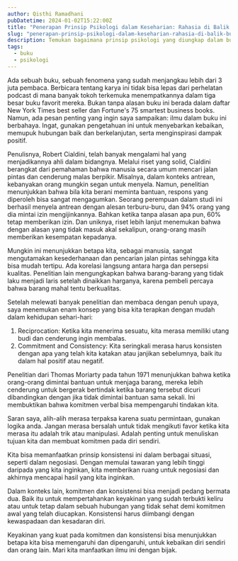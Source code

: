 ```yaml
---
author: Qisthi Ramadhani
pubDatetime: 2024-01-02T15:22:00Z
title: "Penerapan Prinsip Psikologi dalam Keseharian: Rahasia di Balik Buku Best Seller"
slug: "penerapan-prinsip-psikologi-dalam-keseharian-rahasia-di-balik-buku-best-seller"
description: Temukan bagaimana prinsip psikologi yang diungkap dalam buku best seller dapat mempengaruhi keputusan dan tingkah laku sehari-hari. Baca analisis mendalam dan tips penerapan prinsip reciprocal dan commitment untuk kehidupan yang lebih baik.
tags:
  - buku
  - psikologi
---
```


Ada sebuah buku, sebuah fenomena yang sudah menjangkau lebih dari 3 juta pembaca. Berbicara tentang karya ini tidak bisa lepas dari perhelatan podcast di mana banyak tokoh terkemuka menempatkannya dalam tiga besar buku favorit mereka. Bukan tanpa alasan buku ini berada dalam daftar New York Times best seller dan Fortune's 75 smartest business books. Namun, ada pesan penting yang ingin saya sampaikan: ilmu dalam buku ini berbahaya. Ingat, gunakan pengetahuan ini untuk menyebarkan kebaikan, memupuk hubungan baik dan berkelanjutan, serta menginspirasi dampak positif.

Penulisnya, Robert Cialdini, telah banyak mengalami hal yang menjadikannya ahli dalam bidangnya. Melalui riset yang solid, Cialdini berangkat dari pemahaman bahwa manusia secara umum mencari jalan pintas dan cenderung malas berpikir. Misalnya, dalam konteks antrean, kebanyakan orang mungkin segan untuk menyela. Namun, penelitian menunjukkan bahwa bila kita berani meminta bantuan, respons yang diperoleh bisa sangat mengagumkan. Seorang perempuan dalam studi ini berhasil menyela antrean dengan alesan terburu-buru, dan 94% orang yang dia mintai izin mengijinkannya. Bahkan ketika tanpa alasan apa pun, 60% tetap memberikan izin. Dan uniknya, riset lebih lanjut menemukan bahwa dengan alasan yang tidak masuk akal sekalipun, orang-orang masih memberikan kesempatan kepadanya.

Mungkin ini menunjukkan betapa kita, sebagai manusia, sangat mengutamakan kesederhanaan dan pencarian jalan pintas sehingga kita bisa mudah tertipu. Ada korelasi langsung antara harga dan persepsi kualitas. Penelitian lain mengungkapkan bahwa barang-barang yang tidak laku menjadi laris setelah dinaikkan harganya, karena pembeli percaya bahwa barang mahal tentu berkualitas.

Setelah melewati banyak penelitian dan membaca dengan penuh upaya, saya menemukan enam konsep yang bisa kita terapkan dengan mudah dalam kehidupan sehari-hari:

1. Reciprocation: Ketika kita menerima sesuatu, kita merasa memiliki utang budi dan cenderung ingin membalas.
2. Commitment and Consistency: Kita seringkali merasa harus konsisten dengan apa yang telah kita katakan atau janjikan sebelumnya, baik itu dalam hal positif atau negatif.

Penelitian dari Thomas Moriarty pada tahun 1971 menunjukkan bahwa ketika orang-orang dimintai bantuan untuk menjaga barang, mereka lebih cenderung untuk bergerak bertindak ketika barang tersebut dicuri dibandingkan dengan jika tidak dimintai bantuan sama sekali. Ini membuktikan bahwa komitmen verbal bisa mempengaruhi tindakan kita.

Saran saya, alih-alih merasa terpaksa karena suatu permintaan, gunakan logika anda. Jangan merasa bersalah untuk tidak mengikuti favor ketika kita merasa itu adalah trik atau manipulasi. Adalah penting untuk menuliskan tujuan kita dan membuat komitmen pada diri sendiri.

Kita bisa memanfaatkan prinsip konsistensi ini dalam berbagai situasi, seperti dalam negosiasi. Dengan memulai tawaran yang lebih tinggi daripada yang kita inginkan, kita memberikan ruang untuk negosiasi dan akhirnya mencapai hasil yang kita inginkan.

Dalam konteks lain, komitmen dan konsistensi bisa menjadi pedang bermata dua. Baik itu untuk mempertahankan keyakinan yang sudah terbukti keliru atau untuk tetap dalam sebuah hubungan yang tidak sehat demi komitmen awal yang telah diucapkan. Konsistensi harus diimbangi dengan kewaspadaan dan kesadaran diri.

Keyakinan yang kuat pada komitmen dan konsistensi bisa menunjukkan betapa kita bisa memengaruhi dan dipengaruhi, untuk kebaikan diri sendiri dan orang lain. Mari kita manfaatkan ilmu ini dengan bijak.
